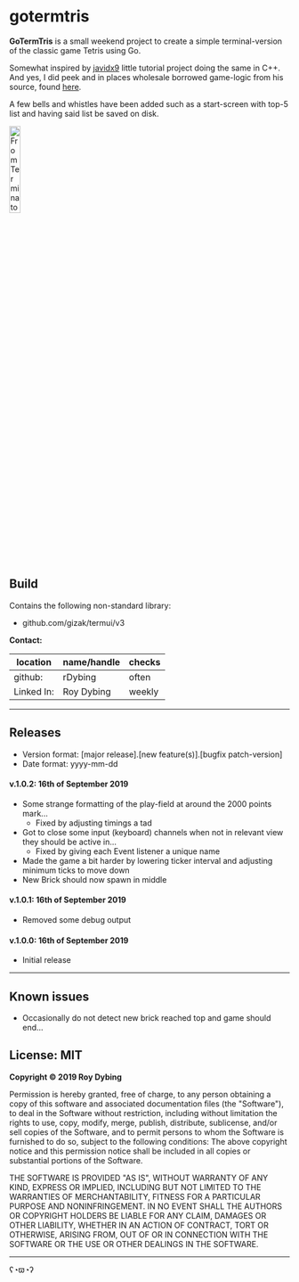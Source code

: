# gotermtris

**GoTermTris** is a small weekend project to create a simple terminal-version 
of the classic game Tetris using Go.

Somewhat inspired by [javidx9](https://www.youtube.com/watch?v=8OK8_tHeCIA) 
little tutorial project doing the same in C++. And yes, I did peek and in 
places wholesale borrowed game-logic from his source, found 
[here](https://github.com/OneLoneCoder/videos/blob/master/OneLoneCoder_Tetris.cpp).

A few bells and whistles have been added such as a start-screen with top-5
list and having said list be saved on disk.

<img src="https://i.imgur.com/mk0vDkN.png" alt="From Terminator on Ubuntu 18.04" width="20%">

## Build

Contains the following non-standard library:

- github.com/gizak/termui/v3

**Contact:**

location   | name/handle | checks
-----------|-------------|--------
github:    | rDybing     | often
Linked In: | Roy Dybing  | weekly

---

## Releases

- Version format: [major release].[new feature(s)].[bugfix patch-version]
- Date format: yyyy-mm-dd

#### v.1.0.2: 16th of September 2019

- Some strange formatting of the play-field at around the 2000 points mark...
	- Fixed by adjusting timings a tad
- Got to close some input (keyboard) channels when not in relevant view they 
should be active in...
	- Fixed by giving each Event listener a unique name
- Made the game a bit harder by lowering ticker interval and adjusting minimum 
ticks to move down
- New Brick should now spawn in middle

#### v.1.0.1: 16th of September 2019

- Removed some debug output

#### v.1.0.0: 16th of September 2019

- Initial release 

---

## Known issues

- Occasionally do not detect new brick reached top and game should end...

## License: MIT

**Copyright © 2019 Roy Dybing** 

Permission is hereby granted, free of charge, to any person obtaining a copy of 
this software and associated documentation files (the "Software"), to deal in 
the Software without restriction, including without limitation the rights to 
use, copy, modify, merge, publish, distribute, sublicense, and/or sell copies 
of the Software, and to permit persons to whom the Software is furnished to do 
so, subject to the following conditions: The above copyright notice and this 
permission notice shall be included in all copies or substantial portions of 
the Software.

THE SOFTWARE IS PROVIDED "AS IS", WITHOUT WARRANTY OF ANY KIND, EXPRESS OR 
IMPLIED, INCLUDING BUT NOT LIMITED TO THE WARRANTIES OF MERCHANTABILITY, 
FITNESS FOR A PARTICULAR PURPOSE AND NONINFRINGEMENT. IN NO EVENT SHALL THE 
AUTHORS OR COPYRIGHT HOLDERS BE LIABLE FOR ANY CLAIM, DAMAGES OR OTHER 
LIABILITY, WHETHER IN AN ACTION OF CONTRACT, TORT OR OTHERWISE, ARISING FROM, 
OUT OF OR IN CONNECTION WITH THE SOFTWARE OR THE USE OR OTHER DEALINGS IN THE 
SOFTWARE.

---

ʕ◔ϖ◔ʔ